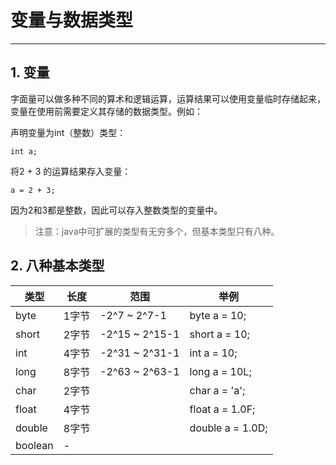 # 变量与数据类型

***

## 1. 变量
字面量可以做多种不同的算术和逻辑运算，运算结果可以使用变量临时存储起来，变量在使用前需要定义其存储的数据类型。例如：

声明变量为int（整数）类型：
```
int a;
```

将2 + 3 的运算结果存入变量：
```
a = 2 + 3;
```
因为2和3都是整数，因此可以存入整数类型的变量中。

> 注意：java中可扩展的类型有无穷多个，但基本类型只有八种。

## 2. 八种基本类型

| 类型 | 长度 | 范围 | 举例 |
|---|---|---|---|
| byte | 1字节  | -2^7 ~ 2^7-1 | byte a = 10; |
| short | 2字节  | -2^15 ~ 2^15-1 | short a = 10; |
| int | 4字节  | -2^31 ~ 2^31-1 | int a = 10; |
| long | 8字节  | -2^63 ~ 2^63-1 | long a = 10L; |
| char | 2字节  |   | char a = 'a'; |
| float | 4字节  |   | float a = 1.0F; |
| double | 8字节  |   | double a = 1.0D; |
| boolean  | -  |   | |
